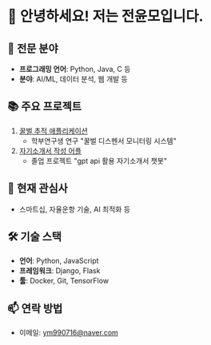 # 👋 안녕하세요! 저는 전윤모입니다.

## 🚀 전문 분야
- **프로그래밍 언어**: Python, Java, C 등
- **분야**: AI/ML, 데이터 분석, 웹 개발 등

## 📚 주요 프로젝트
1. [꿀벌 추적 애플리케이션](https://github.com/yoonmojeon/bee-tracking-app) 
   - 학부연구생 연구 "꿀벌 디스펜서 모니터링 시스템"
2. [자기소개서 작성 어플](https://github.com/yoonmojeon/PersonalStatement_Project)  
   - 졸업 프로젝트 "gpt api 활용 자기소개서 챗봇"

## 🌱 현재 관심사
- 스마트십, 자율운항 기술, AI 최적화 등

## 🛠️ 기술 스택
- **언어**: Python, JavaScript
- **프레임워크**: Django, Flask
- **툴**: Docker, Git, TensorFlow

## 📫 연락 방법
- 이메일: [ym990716@naver.com](mailto:ym990716@naver.com)
